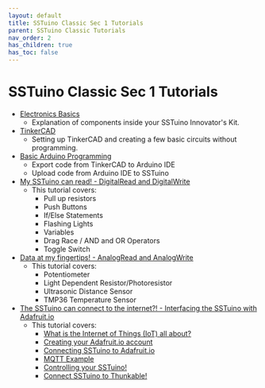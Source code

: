 ```yaml
---
layout: default
title: SSTuino Classic Sec 1 Tutorials
parent: SSTuino Classic Tutorials
nav_order: 2
has_children: true
has_toc: false
---
```


# SSTuino Classic Sec 1 Tutorials

* [Electronics Basics](electronicBasics/index.md)
    * Explanation of components inside your SSTuino Innovator's Kit.
* [TinkerCAD](tinkercad/index.md)
    * Setting up TinkerCAD and creating a few basic circuits without programming.
* [Basic Arduino Programming](basicArduinoProgramming/index.md)
    * Export code from TinkerCAD to Arduino IDE
    * Upload code from Arduino IDE to SSTuino
* [My SSTuino can read! - DigitalRead and DigitalWrite](digitalRead.md)
    * This tutorial covers:
        * Pull up resistors
        * Push Buttons
        * If/Else Statements
        * Flashing Lights
        * Variables
        * Drag Race / AND and OR Operators
        * Toggle Switch
* [Data at my fingertips! - AnalogRead and AnalogWrite](dataInput.md)
    * This tutorial covers:
        * Potentiometer
        * Light Dependent Resistor/Photoresistor
        * Ultrasonic Distance Sensor
        * TMP36 Temperature Sensor
* [The SSTuino can connect to the internet?! - Interfacing the SSTuino with Adafruit.io](sstuinoIoT.md)
    * This tutorial covers:
        * [What is the Internet of Things (IoT) all about?](sstuinoIoT.md/#what-is-the-internet-of-things-iot-all-about)
        * [Creating your Adafruit.io account](sstuinoIoT.md/#creating-your-adafruitio-account)
        * [Connecting SSTuino to Adafruit.io](sstuinoIoT.md/#connecting-sstuino-to-adafruitio)
        * [MQTT Example](sstuinoIoT.md/#mqtt-example)
        * [Controlling your SSTuino!](sstuinoIoT.md/#controlling-your-sstuino)
        * [Connect SSTuino to Thunkable!](sstuinoIoT.md/#connect-sstuino-to-thunkable)

